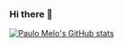 ### Hi there 👋

<!--
**peimelo/peimelo** is a ✨ _special_ ✨ repository because its `README.md` (this file) appears on your GitHub profile.

Here are some ideas to get you started:

- 🔭 I’m currently working on ...
- 🌱 I’m currently learning ...
- 👯 I’m looking to collaborate on ...
- 🤔 I’m looking for help with ...
- 💬 Ask me about ...
- 📫 How to reach me: ...
- 😄 Pronouns: ...
- ⚡ Fun fact: ...
-->

[![Paulo Melo's GitHub stats](https://github-readme-stats.vercel.app/api?username=peimelo)](https://github.com/anuraghazra/github-readme-stats)
